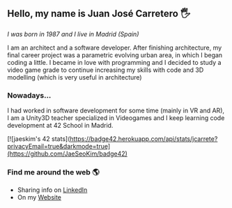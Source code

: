 ## Hello, my name is Juan José Carretero 🖐

*I was born in 1987 and I live in Madrid (Spain)*

I am an architect and a software developer. After finishing architecture, my final career project was a parametric evolving urban area, in which I began coding a little. I became in love with programming and I decided to study a video game grade to continue increasing my skills with code and 3D modelling (which is very useful in architecture)

### Nowadays...

I had worked in software development for some time (mainly in VR and AR), I am a Unity3D teacher specialized in Videogames and I keep learning code development at 42 School in Madrid.

[![jaeskim's 42 stats](https://badge42.herokuapp.com/api/stats/jcarrete?privacyEmail=true&darkmode=true](https://github.com/JaeSeoKim/badge42)

### Find me around the web 🌎

- Sharing info on [LinkedIn](https://www.linkedin.com/in/juanjosecarretero)
- On my [Website](https://jjcacode.wordpress.com/)
